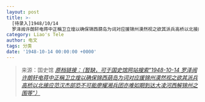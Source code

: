 ```yaml
---
layout: post
title: >-
  [待录入]1948/10/14
  罗泽闿许朗轩电蒋中正稱卫立煌以确保锦西葫岛为词对应援锦州漠然视之欲其派兵高桥以北接应范汉杰部恐不可能廖耀湘兵团亦难如期到达大凌河西解锦州之围等
category: Liao's Tele
author: 电文
tags: 分类
date: '1948-10-14 00:00:00 +0000'
---
```



> 来源：国史馆 [*原档链接：（暂缺，可于国史馆网站搜索“1948-10-14 罗泽闿许朗轩电蒋中正稱卫立煌以确保锦西葫岛为词对应援锦州漠然视之欲其派兵高桥以北接应范汉杰部恐不可能廖耀湘兵团亦难如期到达大凌河西解锦州之围等“）*]()
